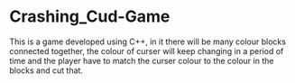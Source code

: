 # Crashing_Cud-Game
This is a game developed using C++, in it there will be many  colour blocks connected together,
the colour of  curser will keep changing in a period of time and
the player have  to match the curser colour to the colour in the blocks and cut that.   
